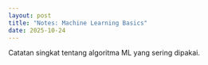 ```yaml
---
layout: post
title: "Notes: Machine Learning Basics"
date: 2025-10-24
---
```


Catatan singkat tentang algoritma ML yang sering dipakai.

